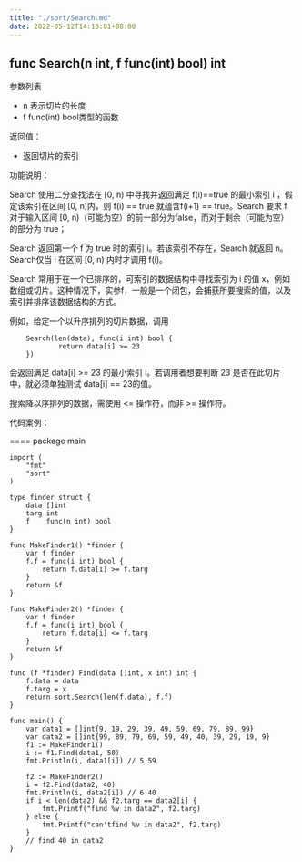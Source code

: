 ```yaml
---
title: "./sort/Search.md"
date: 2022-05-12T14:13:01+08:00
---
```

## func Search(n int, f func(int) bool) int 

参数列表

- n 表示切片的长度
- f func(int) bool类型的函数

返回值：

- 返回切片的索引

功能说明：
		
Search 使用二分查找法在 [0, n) 中寻找并返回满足 f(i)==true 的最小索引 i ，假定该索引在区间 [0, n)内，则	f(i) == true 就蕴含f(i+1) == true。Search 要求 f 对于输入区间 [0, n)（可能为空）的前一部分为false，而对于剩余（可能为空）的部分为 true；

Search 返回第一个 f 为 true 时的索引 i。若该索引不存在，Search 就返回 n。Search仅当 i 在区间 [0, n) 内时才调用 f(i)。
		
Search 常用于在一个已排序的，可索引的数据结构中寻找索引为 i 的值 x，例如数组或切片。这种情况下，实参f，一般是一个闭包，会捕获所要搜索的值，以及索引并排序该数据结构的方式。
		
例如，给定一个以升序排列的切片数据，调用
		
		Search(len(data), func(i int) bool {
				return data[i] >= 23
		})
		
会返回满足 data[i] >= 23 的最小索引 i。若调用者想要判断 23 是否在此切片中，就必须单独测试 data[i] == 23的值。
		
搜索降以序排列的数据，需使用 <= 操作符，而非 >= 操作符。	
		
代码案例：

====
	package main
	
	import (
		"fmt"
		"sort"
	)
	
	type finder struct {
		data []int
		targ int
		f    func(n int) bool
	}
	
	func MakeFinder1() *finder {
		var f finder
		f.f = func(i int) bool {
			return f.data[i] >= f.targ
		}
		return &f
	}
	
	func MakeFinder2() *finder {
		var f finder
		f.f = func(i int) bool {
			return f.data[i] <= f.targ
		}
		return &f
	}
	
	func (f *finder) Find(data []int, x int) int {
		f.data = data
		f.targ = x
		return sort.Search(len(f.data), f.f)
	}
	
	func main() {
		var data1 = []int{9, 19, 29, 39, 49, 59, 69, 79, 89, 99}
		var data2 = []int{99, 89, 79, 69, 59, 49, 40, 39, 29, 19, 9}
		f1 := MakeFinder1()
		i := f1.Find(data1, 50)
		fmt.Println(i, data1[i]) // 5 59
	
		f2 := MakeFinder2()
		i = f2.Find(data2, 40)
		fmt.Println(i, data2[i]) // 6 40
		if i < len(data2) && f2.targ == data2[i] {
			fmt.Printf("find %v in data2", f2.targ)
		} else {
			fmt.Printf("can'tfind %v in data2", f2.targ)
		}
		// find 40 in data2 
	}

